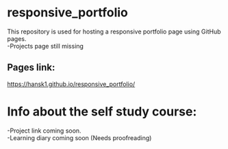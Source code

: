 # responsive_portfolio

<p>This repository is used for hosting a responsive portfolio page using GitHub pages.<br>-Projects page still missing </p>

## Pages link:

https://hansk1.github.io/responsive_portfolio/

# Info about the self study course:

<p>-Project link coming soon.<br>-Learning diary coming soon (Needs proofreading)</p>

